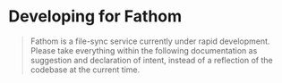 # Developing for Fathom

> Fathom is a file-sync service currently under rapid development. Please take
> everything within the following documentation as suggestion and declaration of
> intent, instead of a reflection of the codebase at the current time.
